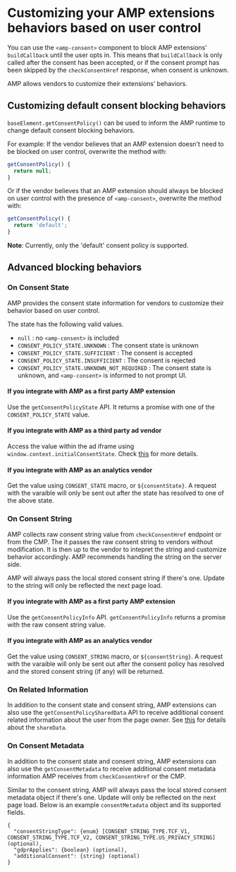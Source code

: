 # Customizing your AMP extensions behaviors based on user control

You can use the `<amp-consent>` component to block AMP extensions' `buildCallback` until the user opts in. This means that `buildCallback` is only called after the consent has been accepted, or if the consent prompt has been skipped by the `checkConsentHref` response, when consent is unknown.

AMP allows vendors to customize their extensions’ behaviors.

## Customizing default consent blocking behaviors

`baseElement.getConsentPolicy()` can be used to inform the AMP runtime to change default consent blocking behaviors.

For example: If the vendor believes that an AMP extension doesn't need to be blocked on user control, overwrite the method with:

```js
getConsentPolicy() {
  return null;
}
```

Or if the vendor believes that an AMP extension should always be blocked on user control with the presence of `<amp-consent>`, overwrite the method with:

```js
getConsentPolicy() {
  return 'default';
}
```

**Note**: Currently, only the 'default' consent policy is supported.

## Advanced blocking behaviors

### On Consent State

AMP provides the consent state information for vendors to customize their behavior based on user control.

The state has the following valid values.

- `null` : no `<amp-consent>` is included
- `CONSENT_POLICY_STATE.UNKNOWN` : The consent state is unknown
- `CONSENT_POLICY_STATE.SUFFICIENT` : The consent is accepted
- `CONSENT_POLICY_STATE.INSUFFICIENT` : The consent is rejected
- `CONSENT_POLICY_STATE.UNKNOWN_NOT_REQUIRED` : The consent state is unknown, and `<amp-consent>` is informed to not prompt UI.

#### If you integrate with AMP as a first party AMP extension

Use the `getConsentPolicyState` API. It returns a promise with one of the `CONSENT_POLICY_STATE` value.

#### If you integrate with AMP as a third party ad vendor

Access the value within the ad iframe using `window.context.initialConsentState`. Check [this](https://github.com/ampproject/amphtml/blob/master/ads/README.md#amp-consent-integration) for more details.

#### If you integrate with AMP as an analytics vendor

Get the value using `CONSENT_STATE` macro, or `${consentState}`. A request with the varaible will only be sent out after the state has resolved to one of the above state.

### On Consent String

AMP collects raw consent string value from `checkConsentHref` endpoint or from the CMP. The it passes the raw consent string to vendors without modification.
It is then up to the vendor to intepret the string and customize behavior accordingly. AMP recommends handling the string on the server side.

AMP will always pass the local stored consent string if there's one. Update to the string will only be reflected the next page load.

#### If you integrate with AMP as a first party AMP extension

Use the `getConsentPolicyInfo` API. `getConsentPolicyInfo` returns a promise with the raw consent string value.

#### If you integrate with AMP as an analytics vendor

Get the value using `CONSENT_STRING` macro, or `${consentString}`. A request with the varaible will only be sent out after the consent policy has resolved and the stored consent string (if any) will be returned.

### On Related Information

In addition to the consent state and consent string, AMP extensions can also use the
`getConsentPolicySharedData` API to receive additional consent related information about
the user from the page owner. See [this](https://github.com/ampproject/amphtml/blob/master/extensions/amp-consent/amp-consent.md#response) for details about the `shareData`.

### On Consent Metadata

In addition to the consent state and consent string, AMP extensions can also use the `getConsentMetadata` to receive additional consent metadata information AMP receives from `checkConsentHref` or the CMP.

Similar to the consent string, AMP will always pass the local stored consent metadata object if there's one. Update will only be reflected on the next page load. Below is an example `consentMetadata` object and its supported fields.

```
{
  "consentStringType": {enum} [CONSENT_STRING_TYPE.TCF_V1, CONSENT_STRING_TYPE.TCF_V2, CONSENT_STRING_TYPE.US_PRIVACY_STRING] (optional),
  "gdprApplies": {boolean} (optional),
  "additionalConsent": {string} (optional)
}
```
